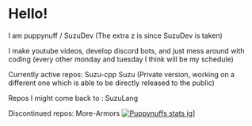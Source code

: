 # Hello!
I am puppynuff / SuzuDev (The extra z is since SuzuDev is taken)

I make youtube videos, develop discord bots, and just mess around with coding (every other monday and tuesday I think will be my schedule)

Currently active repos:
Suzu-cpp
Suzu (Private version, working on a different one which is able to be directly released to the public)

Repos I might come back to :
SuzuLang

Discontinued repos:
More-Armors
[![Puppynuffs stats ig](https://github-readme-stats.vercel.app/api?username=Suzzudev)](https://github.com/anuraghazra/github-readme-stats)]
